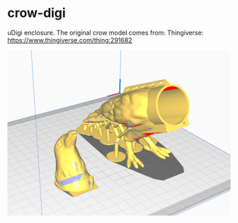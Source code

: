 # crow-digi

uDigi enclosure. The original crow model comes from: Thingiverse: https://www.thingiverse.com/thing:291682

![crow-digi](crow-digi.png)